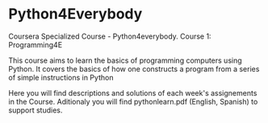 # Python4Everybody
Coursera Specialized Course - Python4everybody.
Course 1: Programming4E

This course aims to learn the basics of programming computers using Python. It covers the basics of how one constructs a program from a series of simple instructions in Python

Here you will find descriptions and solutions of each week's assignements in the Course. Aditionaly you will find pythonlearn.pdf (English, Spanish) to support studies.


